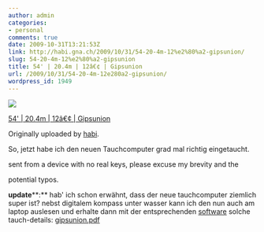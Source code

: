 ```yaml
---
author: admin
categories:
- personal
comments: true
date: 2009-10-31T13:21:53Z
link: http://habi.gna.ch/2009/10/31/54-20-4m-12%e2%80%a2-gipsunion/
slug: 54-20-4m-12%e2%80%a2-gipsunion
title: 54' | 20.4m | 12â€¢ | Gipsunion
url: /2009/10/31/54-20-4m-12e280a2-gipsunion/
wordpress_id: 1949
---
```


[![](http://farm3.static.flickr.com/2534/4060915942_c549133028_m.jpg)](http://www.flickr.com/photos/habi/4060915942/)  

  [54' | 20.4m | 12â€¢ | Gipsunion](http://www.flickr.com/photos/habi/4060915942/)  

  Originally uploaded by [habi](http://www.flickr.com/people/habi/).


So, jetzt habe ich den neuen Tauchcomputer grad mal richtig eingetaucht.  

  

sent from a device with no real keys, please excuse my brevity and the  

potential typos.  

  

**update****:** hab' ich schon erwähnt, dass der neue tauchcomputer ziemlich super ist? nebst digitalem kompass unter wasser kann ich den nun auch am laptop auslesen und erhalte dann mit der entsprechenden [software](http://www.thedoorisajar.org/macdive/) solche tauch-details: [gipsunion.pdf](http://habi.gna.ch/wp-content/uploads/2009/11/gipsunion.pdf)


